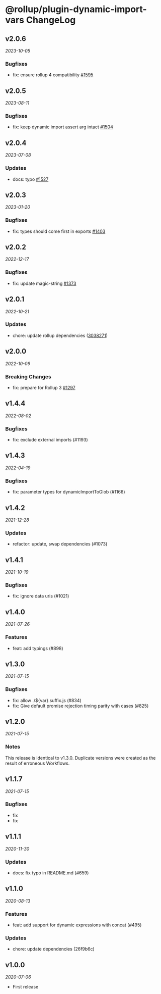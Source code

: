 # @rollup/plugin-dynamic-import-vars ChangeLog

## v2.0.6

_2023-10-05_

### Bugfixes

- fix: ensure rollup 4 compatibility [#1595](https://github.com/rollup/plugins/pull/1595)

## v2.0.5

_2023-08-11_

### Bugfixes

- fix: keep dynamic import assert arg intact [#1504](https://github.com/rollup/plugins/pull/1504)

## v2.0.4

_2023-07-08_

### Updates

- docs: typo [#1527](https://github.com/rollup/plugins/pull/1527)

## v2.0.3

_2023-01-20_

### Bugfixes

- fix: types should come first in exports [#1403](https://github.com/rollup/plugins/pull/1403)

## v2.0.2

_2022-12-17_

### Bugfixes

- fix: update magic-string [#1373](https://github.com/rollup/plugins/pull/1373)

## v2.0.1

_2022-10-21_

### Updates

- chore: update rollup dependencies ([3038271](https://github.com/rollup/plugins/commit/303827191ede6b2e4eade96c6968ed16a587683f))

## v2.0.0

_2022-10-09_

### Breaking Changes

- fix: prepare for Rollup 3 [#1297](https://github.com/rollup/plugins/pull/1297)

## v1.4.4

_2022-08-02_

### Bugfixes

- fix: exclude external imports (#1193)

## v1.4.3

_2022-04-19_

### Bugfixes

- fix: parameter types for dynamicImportToGlob (#1166)

## v1.4.2

_2021-12-28_

### Updates

- refactor: update, swap dependencies (#1073)

## v1.4.1

_2021-10-19_

### Bugfixes

- fix: ignore data uris (#1021)

## v1.4.0

_2021-07-26_

### Features

- feat: add typings (#898)

## v1.3.0

_2021-07-15_

### Bugfixes

- fix: allow ./${var}.suffix.js (#834)
- fix: Give default promise rejection timing parity with cases (#825)

## v1.2.0

_2021-07-15_

### Notes

This release is identical to v1.3.0. Duplicate versions were created as the result of erroneous Workflows.

## v1.1.7

_2021-07-15_

### Bugfixes

- fix
- fix

## v1.1.1

_2020-11-30_

### Updates

- docs: fix typo in README.md (#659)

## v1.1.0

_2020-08-13_

### Features

- feat: add support for dynamic expressions with concat (#495)

### Updates

- chore: update dependencies (26f9b6c)

## v1.0.0

_2020-07-06_

- First release
